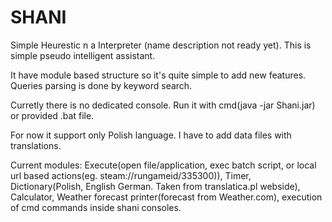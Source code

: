 # SHANI
Simple Heurestic n a Interpreter (name description not ready yet).
This is simple pseudo intelligent assistant.

It have module based structure so it's quite simple to add new features.
Queries parsing is done by keyword search.

Curretly there is no dedicated console. Run it with cmd(java -jar Shani.jar) or provided .bat file.

For now it support only Polish language. I have to add data files with translations.

Current modules:
Execute(open file/application, exec batch script, or local url based actions(eg. steam://rungameid/335300)),
Timer,
Dictionary(Polish, English German. Taken from translatica.pl webside),
Calculator,
Weather forecast printer(forecast from Weather.com),
execution of cmd commands inside shani consoles.
